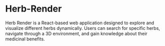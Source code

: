 # Herb-Render
Herb Render is a React-based web application designed to explore and visualize different herbs dynamically. Users can search for specific herbs, navigate through a 3D environment, and gain knowledge about their medicinal benefits. 
